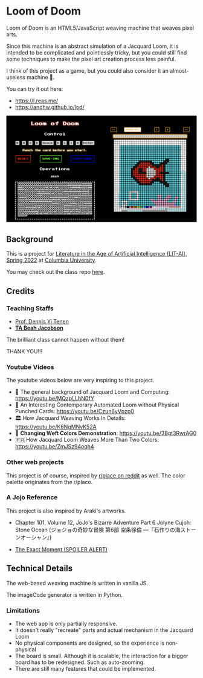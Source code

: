 # Loom of Doom

Loom of Doom is an HTML5/JavaScript weaving machine that weaves pixel arts.

Since this machine is an abstract simulation of a Jacquard Loom, it is intended
to be complicated and pointlessly tricky, but you could still find some
techniques to make the pixel art creation process less painful.

I think of this project as a game, but you could also consider it an
almost-useless machine 🫠.

You can try it out here:

- https://l.reas.me/
- https://andhw.github.io/lod/

![LOD's Screenshot](./screenshot.png?raw=true)

## Background

This is a project for [Literature in the Age of Artificial Intelligence (LIT-AI), Spring 2022](http://www.cs.columbia.edu/~sedwards/classes/2021/4995-fall/index.html) 
at [Columbia University](http://columbia.edu/).

You may check out the class repo [here](https://github.com/denten-courses/LITAI/tree/master/2022).

## Credits

### Teaching Staffs

- [Prof. Dennis Yi Tenen](https://github.com/denten)
- [**TA Beah Jacobson**](https://github.com/beahj)

The brilliant class cannot happen without them!

THANK YOU!!!

### Youtube Videos

The youtube videos below are very inspiring to this project.

- 📜 The general background of Jacquard Loom and Computing: https://youtu.be/MQzpLLhN0fY
- 🤖 An Interesting Contemporary Automated Loom without Physical Punched Cards: https://youtu.be/Czun6yVpzp0
- 🏛️ How Jacquard Weaving Works In Details: https://youtu.be/K6NgMNvK52A
- 🤩 **Changing Weft Colors Demonstration**: https://youtu.be/3Bgt3RwrAG0 <!-- This video is very clear. The best on Youtube. -->
- 🇫🇷 How Jacquard Loom Weaves More Than Two Colors: https://youtu.be/ZmJSz94oqh4

### Other web projects

This project is of course, inspired by [r/place on reddit](https://www.reddit.com/r/place/) as well.
The color palette originates from the r/place.

### A Jojo Reference

This project is also inspired by Araki's artworks.

- Chapter 101, Volume 12, JoJo's Bizarre Adventure Part 6 Jolyne Cujoh: Stone Ocean (ジョジョの奇妙な冒険 第6部 空条徐倫 ―『石作りの海ストーンオーシャン』)

- [The Exact Moment (SPOILER ALERT)](./jojo_reference.pdf)

## Technical Details

The web-based weaving machine is written in vanilla JS.

The imageCode generator is written in Python.

### Limitations

- The web app is only partially responsive.
- It doesn't really "recreate" parts and actual mechanism in the Jacquard Loom
- No physical components are designed, so the experience is non-physical
- The board is small. Although it is scalable, the interaction for a bigger board has to be redesigned. Such as auto-zooming.
- There are still many features that could be implemented.
